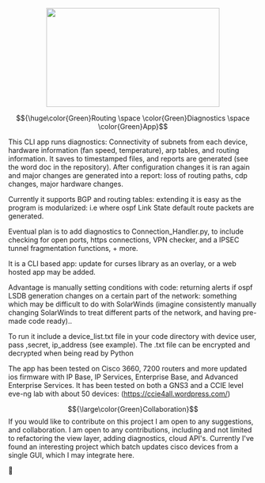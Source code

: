 

<p align="center">
<img src=https://user-images.githubusercontent.com/74038190/225813708-98b745f2-7d22-48cf-9150-083f1b00d6c9.gif width="350" height="200"/>
</p>



$${\huge\color{Green}Routing \space \color{Green}Diagnostics \space \color{Green}App}$$


This CLI app runs diagnostics: Connectivity of subnets from each device, hardware information (fan speed, temperature), arp tables, and routing information. It saves to timestamped files, and reports are generated (see the word doc in the repository). After configuration changes it is ran again and major changes are generated into a report: loss of routing paths, cdp changes, major hardware changes. 

Currently it supports BGP and routing tables: extending it is easy as the program is modularized: i.e where ospf Link State default route packets are generated.


Eventual plan is to add diagnostics to Connection_Handler.py, to include checking for open ports, https connections, VPN checker, and a IPSEC tunnel fragmentation functions, + more. 

It is a CLI based app: update for curses library as an overlay, or a web hosted app may be added.

Advantage is manually setting conditions with code: returning alerts if ospf LSDB generation changes on a certain part of the network: something which may be difficult to do with SolarWinds (imagine consistently manually changing SolarWinds to treat different parts of the network, and having pre-made code ready)..

To run it include a device_list.txt file in your code directory with device user, pass ,secret, ip_address (see example). The .txt file can be encrypted and decrypted when being read by Python

The app has been tested on Cisco 3660, 7200 routers  and more updated ios firmware with IP Base, IP Services, Enterprise Base, and Advanced Enterprise Services. It has been tested on both a GNS3 and a CCIE level eve-ng lab with about 50 devices:  (https://ccie4all.wordpress.com/)  


    

$${\large\color{Green}Collaboration}$$
If you would like to contribute on this  project I am open to any suggestions, and collaboration.
I am open to any contributions, including and not limited to refactoring the view layer, adding diagnostics, cloud API's.
Currently I've found an interesting project which batch updates cisco devices from a single GUI, which I may integrate here.



🤗
